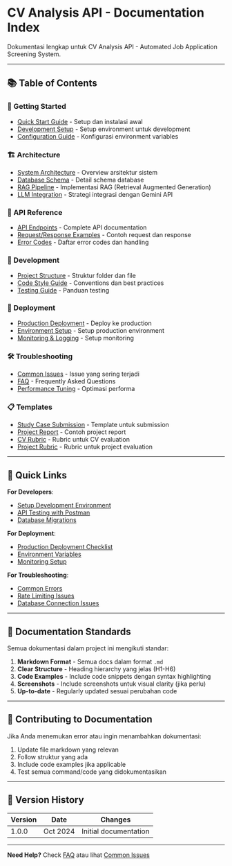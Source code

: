 # CV Analysis API - Documentation Index

Dokumentasi lengkap untuk CV Analysis API - Automated Job Application Screening System.

---

## 📚 Table of Contents

### 🚀 Getting Started
- [Quick Start Guide](../README.md) - Setup dan instalasi awal
- [Development Setup](./development/setup.md) - Setup environment untuk development
- [Configuration Guide](./development/configuration.md) - Konfigurasi environment variables

### 🏗️ Architecture
- [System Architecture](./architecture/system-design.md) - Overview arsitektur sistem
- [Database Schema](./architecture/database-schema.md) - Detail schema database
- [RAG Pipeline](./architecture/rag-pipeline.md) - Implementasi RAG (Retrieval Augmented Generation)
- [LLM Integration](./architecture/llm-integration.md) - Strategi integrasi dengan Gemini API

### 📡 API Reference
- [API Endpoints](./api/endpoints.md) - Complete API documentation
- [Request/Response Examples](./api/examples.md) - Contoh request dan response
- [Error Codes](./api/error-codes.md) - Daftar error codes dan handling

### 🔧 Development
- [Project Structure](./development/project-structure.md) - Struktur folder dan file
- [Code Style Guide](./development/code-style.md) - Conventions dan best practices
- [Testing Guide](./development/testing.md) - Panduan testing

### 🚢 Deployment
- [Production Deployment](./deployment/production.md) - Deploy ke production
- [Environment Setup](./deployment/environment.md) - Setup production environment
- [Monitoring & Logging](./deployment/monitoring.md) - Setup monitoring

### 🛠️ Troubleshooting
- [Common Issues](./troubleshooting/common-issues.md) - Issue yang sering terjadi
- [FAQ](./troubleshooting/faq.md) - Frequently Asked Questions
- [Performance Tuning](./troubleshooting/performance.md) - Optimasi performa

### 📋 Templates
- [Study Case Submission](./template/study-case-submission.md) - Template untuk submission
- [Project Report](./template/project-report.md) - Contoh project report
- [CV Rubric](./template/cv-rubric.md) - Rubric untuk CV evaluation
- [Project Rubric](./template/project-rubric.md) - Rubric untuk project evaluation

---

## 🎯 Quick Links

**For Developers**:
- [Setup Development Environment](./development/setup.md)
- [API Testing with Postman](./api/examples.md)
- [Database Migrations](./development/project-structure.md#migrations)

**For Deployment**:
- [Production Deployment Checklist](./deployment/production.md#checklist)
- [Environment Variables](./deployment/environment.md)
- [Monitoring Setup](./deployment/monitoring.md)

**For Troubleshooting**:
- [Common Errors](./troubleshooting/common-issues.md)
- [Rate Limiting Issues](./troubleshooting/performance.md#rate-limiting)
- [Database Connection Issues](./troubleshooting/common-issues.md#database)

---

## 📖 Documentation Standards

Semua dokumentasi dalam project ini mengikuti standar:

1. **Markdown Format** - Semua docs dalam format `.md`
2. **Clear Structure** - Heading hierarchy yang jelas (H1-H6)
3. **Code Examples** - Include code snippets dengan syntax highlighting
4. **Screenshots** - Include screenshots untuk visual clarity (jika perlu)
5. **Up-to-date** - Regularly updated sesuai perubahan code

---

## 🤝 Contributing to Documentation

Jika Anda menemukan error atau ingin menambahkan dokumentasi:

1. Update file markdown yang relevan
2. Follow struktur yang ada
3. Include code examples jika applicable
4. Test semua command/code yang didokumentasikan

---

## 📝 Version History

| Version | Date | Changes |
|---------|------|---------|
| 1.0.0 | Oct 2024 | Initial documentation |

---

**Need Help?** Check [FAQ](./troubleshooting/faq.md) atau lihat [Common Issues](./troubleshooting/common-issues.md)

